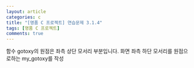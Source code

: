 ```yaml
---
layout: article
categories: c
title: "[명품 C 프로젝트] 연습문제 3.1.4"
tags: [명품 C 프로젝트]
comments: true
---
```


함수 gotoxy의 원점은 좌측 상단 모서리 부분입니다. 화면 좌측 하단 모서리를 원점으로하는 my_gotoxy를 작성

<script src="https://gist.github.com/junbly/d795de16442de0a55f58d8e4772cf278.js"></script>
